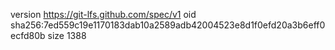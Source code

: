 version https://git-lfs.github.com/spec/v1
oid sha256:7ed559c19e1170183dab10a2589adb42004523e8d1f0efd20a3b6eff0ecfd80b
size 1388
